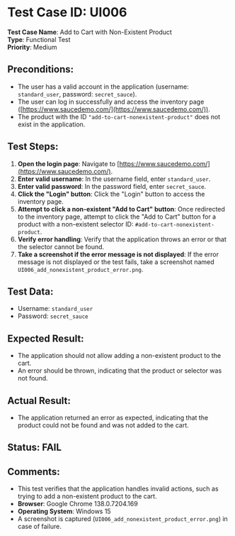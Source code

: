 # Test Case ID: UI006  
**Test Case Name**: Add to Cart with Non-Existent Product  
**Type**: Functional Test  
**Priority**: Medium  

## Preconditions:

- The user has a valid account in the application (username: `standard_user`, password: `secret_sauce`).
- The user can log in successfully and access the inventory page ([https://www.saucedemo.com/](https://www.saucedemo.com/)).
- The product with the ID `"add-to-cart-nonexistent-product"` does not exist in the application.

## Test Steps:

1. **Open the login page**: Navigate to [https://www.saucedemo.com/](https://www.saucedemo.com/).
2. **Enter valid username**: In the username field, enter `standard_user`.
3. **Enter valid password**: In the password field, enter `secret_sauce`.
4. **Click the "Login" button**: Click the "Login" button to access the inventory page.
5. **Attempt to click a non-existent "Add to Cart" button**: Once redirected to the inventory page, attempt to click the "Add to Cart" button for a product with a non-existent selector ID: `#add-to-cart-nonexistent-product`.
6. **Verify error handling**: Verify that the application throws an error or that the selector cannot be found.
7. **Take a screenshot if the error message is not displayed**: If the error message is not displayed or the test fails, take a screenshot named `UI006_add_nonexistent_product_error.png`.

## Test Data:

- Username: `standard_user`
- Password: `secret_sauce`

## Expected Result:

- The application should not allow adding a non-existent product to the cart.
- An error should be thrown, indicating that the product or selector was not found.

## Actual Result:

- The application returned an error as expected, indicating that the product could not be found and was not added to the cart.

## Status: FAIL

## Comments:

- This test verifies that the application handles invalid actions, such as trying to add a non-existent product to the cart.
- **Browser**: Google Chrome 138.0.7204.169  
- **Operating System**: Windows 15
- A screenshot is captured (`UI006_add_nonexistent_product_error.png`) in case of failure.
